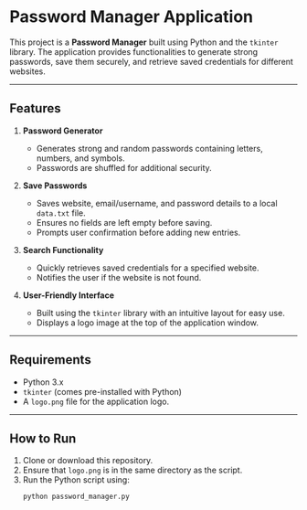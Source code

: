 # Password Manager Application

This project is a **Password Manager** built using Python and the `tkinter` library. The application provides functionalities to generate strong passwords, save them securely, and retrieve saved credentials for different websites.

---

## Features

1. **Password Generator**
   - Generates strong and random passwords containing letters, numbers, and symbols.
   - Passwords are shuffled for additional security.

2. **Save Passwords**
   - Saves website, email/username, and password details to a local `data.txt` file.
   - Ensures no fields are left empty before saving.
   - Prompts user confirmation before adding new entries.

3. **Search Functionality**
   - Quickly retrieves saved credentials for a specified website.
   - Notifies the user if the website is not found.

4. **User-Friendly Interface**
   - Built using the `tkinter` library with an intuitive layout for easy use.
   - Displays a logo image at the top of the application window.

---

## Requirements

- Python 3.x
- `tkinter` (comes pre-installed with Python)
- A `logo.png` file for the application logo.

---

## How to Run

1. Clone or download this repository.
2. Ensure that `logo.png` is in the same directory as the script.
3. Run the Python script using:
   ```bash
   python password_manager.py

